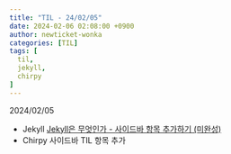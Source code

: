 ```yaml
---
title: "TIL - 24/02/05"
date: 2024-02-06 02:08:00 +0900
author: newticket-wonka
categories: [TIL]
tags: [
  til,
  jekyll,
  chirpy
]
---
```


2024/02/05

* Jekyll
  [Jekyll은 무엇인가 - 사이드바 항목 추가하기 (미완성)](/_posts/2024-02-05-about-jekyll.md)
* Chirpy
  사이드바 TIL 항목 추가
